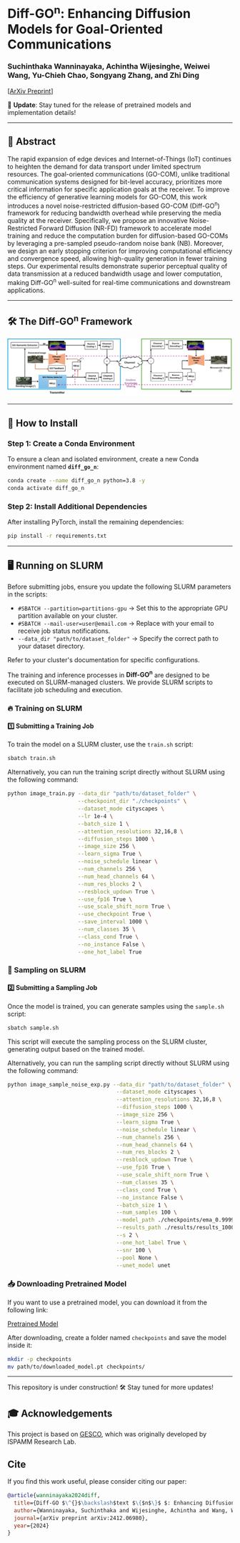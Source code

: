 # Diff-GO<sup>n</sup>: Enhancing Diffusion Models for Goal-Oriented Communications

### Suchinthaka Wanninayaka, Achintha Wijesinghe, Weiwei Wang, Yu-Chieh Chao, Songyang Zhang, and Zhi Ding
[[ArXiv Preprint](https://arxiv.org/abs/2412.06980)]

📢 **Update**: Stay tuned for the release of pretrained models and implementation details!  

---

## 📄 Abstract  
The rapid expansion of edge devices and Internet-of-Things (IoT) continues to heighten the demand for data transport under limited spectrum resources. The goal-oriented communications (GO-COM), unlike traditional communication systems designed for bit-level accuracy, prioritizes more critical information for specific application goals at the receiver. To improve the efficiency of generative learning models for GO-COM, this work introduces a novel noise-restricted diffusion-based GO-COM (Diff-GO<sup>n</sup>) framework for reducing bandwidth overhead while preserving the media quality at the receiver. Specifically, we propose an innovative Noise-Restricted Forward Diffusion (NR-FD) framework to accelerate model training and reduce the computation burden for diffusion-based GO-COMs by leveraging a pre-sampled pseudo-random noise bank (NB). Moreover, we design an early stopping criterion for improving computational efficiency and convergence speed, allowing high-quality generation in fewer training steps. Our experimental results demonstrate superior perceptual quality of data transmission at a reduced bandwidth usage and lower computation, making Diff-GO<sup>n</sup> well-suited for real-time communications and downstream applications.

---

## 🛠️ The Diff-GO<sup>n</sup> Framework 
![Architecture](architechture.png)  

---

## 🚀 How to Install

### Step 1: Create a Conda Environment
To ensure a clean and isolated environment, create a new Conda environment named **`diff_go_n`**:

```bash
conda create --name diff_go_n python=3.8 -y
conda activate diff_go_n
```



### Step 2: Install Additional Dependencies
After installing PyTorch, install the remaining dependencies:

```bash
pip install -r requirements.txt
```

---
## 🖥️ Running on SLURM

Before submitting jobs, ensure you update the following SLURM parameters in the scripts:

- `#SBATCH --partition=partitions-gpu` → Set this to the appropriate GPU partition available on your cluster.
- `#SBATCH --mail-user=user@email.com` → Replace with your email to receive job status notifications.
- `--data_dir "path/to/dataset_folder"` → Specify the correct path to your dataset directory.

Refer to your cluster's documentation for specific configurations.

The training and inference processes in **Diff-GO<sup>n</sup>** are designed to be executed on SLURM-managed clusters. We provide SLURM scripts to facilitate job scheduling and execution.

### 🔥 Training on SLURM

#### **1️⃣ Submitting a Training Job**
To train the model on a SLURM cluster, use the `train.sh` script:

```bash
sbatch train.sh
```

Alternatively, you can run the training script directly without SLURM using the following command:

```bash
python image_train.py --data_dir "path/to/dataset_folder" \
                      --checkpoint_dir "./checkpoints" \
                      --dataset_mode cityscapes \
                      --lr 1e-4 \
                      --batch_size 1 \
                      --attention_resolutions 32,16,8 \
                      --diffusion_steps 1000 \
                      --image_size 256 \
                      --learn_sigma True \
                      --noise_schedule linear \
                      --num_channels 256 \
                      --num_head_channels 64 \
                      --num_res_blocks 2 \
                      --resblock_updown True \
                      --use_fp16 True \
                      --use_scale_shift_norm True \
                      --use_checkpoint True \
                      --save_interval 1000 \
                      --num_classes 35 \
                      --class_cond True \
                      --no_instance False \
                      --one_hot_label True
```

### 🎨 Sampling on SLURM

#### **2️⃣ Submitting a Sampling Job**
Once the model is trained, you can generate samples using the `sample.sh` script:

```bash
sbatch sample.sh
```

This script will execute the sampling process on the SLURM cluster, generating output based on the trained model.

Alternatively, you can run the sampling script directly without SLURM using the following command:

```bash
python image_sample_noise_exp.py --data_dir "path/to/dataset_folder" \
                                  --dataset_mode cityscapes \
                                  --attention_resolutions 32,16,8 \
                                  --diffusion_steps 1000 \
                                  --image_size 256 \
                                  --learn_sigma True \
                                  --noise_schedule linear \
                                  --num_channels 256 \
                                  --num_head_channels 64 \
                                  --num_res_blocks 2 \
                                  --resblock_updown True \
                                  --use_fp16 True \
                                  --use_scale_shift_norm True \
                                  --num_classes 35 \
                                  --class_cond True \
                                  --no_instance False \
                                  --batch_size 1 \
                                  --num_samples 100 \
                                  --model_path ./checkpoints/ema_0.9999_100000.pt \
                                  --results_path ./results/results_100000 \
                                  --s 2 \
                                  --one_hot_label True \
                                  --snr 100 \
                                  --pool None \
                                  --unet_model unet
```

### 📥 Downloading Pretrained Model
If you want to use a pretrained model, you can download it from the following link:

[Pretrained Model](https://drive.google.com/file/d/1eGBopLWfVAO__7fZ7cRJVwl-iEl3Vtoy/view?usp=drive_link)

After downloading, create a folder named `checkpoints` and save the model inside it:

```bash
mkdir -p checkpoints
mv path/to/downloaded_model.pt checkpoints/
```


---
This repository is under construction! 🛠️ Stay tuned for more updates!
## 🎓 Acknowledgements
This project is based on [GESCO](https://github.com/ispamm/GESCO/), which was originally developed by ISPAMM Research Lab.

## Cite
If you find this work useful, please consider citing our paper:

```bibtex
@article{wanninayaka2024diff,
  title={Diff-GO $\^{}$\backslash$text $\{$n$\}$ $: Enhancing Diffusion Models for Goal-Oriented Communications},
  author={Wanninayaka, Suchinthaka and Wijesinghe, Achintha and Wang, Weiwei and Chao, Yu-Chieh and Zhang, Songyang and Ding, Zhi},
  journal={arXiv preprint arXiv:2412.06980},
  year={2024}
}
```
```